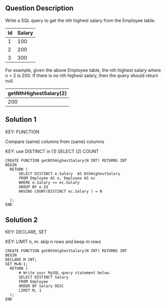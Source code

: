 ## Question Description

Write a SQL query to get the nth highest salary from the Employee table.

| Id | Salary |
|----|--------|
| 1  | 100    |
| 2  | 200    |
| 3  | 300    |

For example, given the above Employee table, the nth highest salary where n = 2 is 200. If there is no nth highest salary, then the query should return null.

| getNthHighestSalary(2) |
|------------------------|
| 200                    |


## Solution 1

KEY: FUNCTION

Compare (same) columns from (same) columns

KEY: use DISTINCT in (1) SELECT (2) COUNT 

```mysql
CREATE FUNCTION getNthHighestSalary(N INT) RETURNS INT
BEGIN
  RETURN (
      SELECT DISTINCT e.Salary  AS NthHighestSalary
      FROM Employee AS e, Employee AS ec
      WHERE e.Salary <= ec.Salary
      GROUP BY e.Id
      HAVING COUNT(DISTINCT ec.Salary ) = N
      
  );
END

```

## Solution 2

KEY: DECLARE, SET

KEY: LIMIT n, m: skip n rows and keep m rows

```mysql
CREATE FUNCTION getNthHighestSalary(N INT) RETURNS INT
BEGIN
DECLARE M INT;
SET M=N-1;
  RETURN (
      # Write your MySQL query statement below.
      SELECT DISTINCT Salary 
      FROM Employee 
      ORDER BY Salary DESC 
      LIMIT M, 1
  );
END
```

